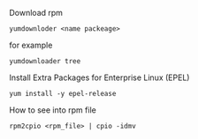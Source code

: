 Download rpm
```
yumdownloder <name packeage>
```
for example
```
yumdownloader tree
```
Install Extra Packages for Enterprise Linux (EPEL)
```
yum install -y epel-release
```
How to see into rpm file 
```
rpm2cpio <rpm_file> | cpio -idmv
```
